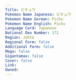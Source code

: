 ```yaml
---
﻿Title: ピチュウ
Pokemon Name Japanese: ピチュウ
Pokemon Name German: Pichu
Pokemon Name English: Pichu
Language Card: Japanese
National Dex Number: 172
Region: Johto
Regional Form: false
Additional Form: false
Mega: false
Gigantamax: false
Cover: false
Link: 
Owned: 
---
```


